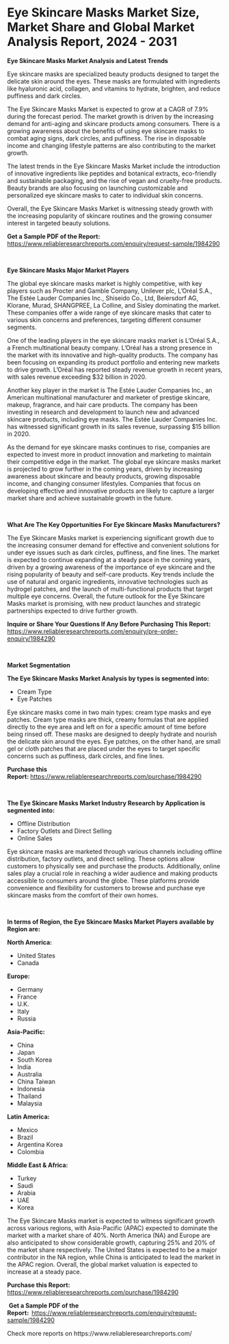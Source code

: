 <p><h1>Eye Skincare Masks Market Size, Market Share and Global Market Analysis Report, 2024 - 2031</h1></p><p><strong>Eye Skincare Masks Market Analysis and Latest Trends</strong></p>
<p><p>Eye skincare masks are specialized beauty products designed to target the delicate skin around the eyes. These masks are formulated with ingredients like hyaluronic acid, collagen, and vitamins to hydrate, brighten, and reduce puffiness and dark circles.</p><p>The Eye Skincare Masks Market is expected to grow at a CAGR of 7.9% during the forecast period. The market growth is driven by the increasing demand for anti-aging and skincare products among consumers. There is a growing awareness about the benefits of using eye skincare masks to combat aging signs, dark circles, and puffiness. The rise in disposable income and changing lifestyle patterns are also contributing to the market growth.</p><p>The latest trends in the Eye Skincare Masks Market include the introduction of innovative ingredients like peptides and botanical extracts, eco-friendly and sustainable packaging, and the rise of vegan and cruelty-free products. Beauty brands are also focusing on launching customizable and personalized eye skincare masks to cater to individual skin concerns.</p><p>Overall, the Eye Skincare Masks Market is witnessing steady growth with the increasing popularity of skincare routines and the growing consumer interest in targeted beauty solutions.</p></p>
<p><strong>Get a Sample PDF of the Report:&nbsp;</strong> <a href="https://www.reliableresearchreports.com/enquiry/request-sample/1984290">https://www.reliableresearchreports.com/enquiry/request-sample/1984290</a></p>
<p>&nbsp;</p>
<p><strong>Eye Skincare Masks Major Market Players</strong></p>
<p><p>The global eye skincare masks market is highly competitive, with key players such as Procter and Gamble Company, Unilever plc, L’Oréal S.A., The Estée Lauder Companies Inc., Shiseido Co., Ltd, Beiersdorf AG, Klorane, Murad, SHANGPREE, La Colline, and Sisley dominating the market. These companies offer a wide range of eye skincare masks that cater to various skin concerns and preferences, targeting different consumer segments.</p><p>One of the leading players in the eye skincare masks market is L’Oréal S.A., a French multinational beauty company. L’Oréal has a strong presence in the market with its innovative and high-quality products. The company has been focusing on expanding its product portfolio and entering new markets to drive growth. L’Oréal has reported steady revenue growth in recent years, with sales revenue exceeding $32 billion in 2020.</p><p>Another key player in the market is The Estée Lauder Companies Inc., an American multinational manufacturer and marketer of prestige skincare, makeup, fragrance, and hair care products. The company has been investing in research and development to launch new and advanced skincare products, including eye masks. The Estée Lauder Companies Inc. has witnessed significant growth in its sales revenue, surpassing $15 billion in 2020.</p><p>As the demand for eye skincare masks continues to rise, companies are expected to invest more in product innovation and marketing to maintain their competitive edge in the market. The global eye skincare masks market is projected to grow further in the coming years, driven by increasing awareness about skincare and beauty products, growing disposable income, and changing consumer lifestyles. Companies that focus on developing effective and innovative products are likely to capture a larger market share and achieve sustainable growth in the future.</p></p>
<p>&nbsp;</p>
<p><strong>What Are The Key Opportunities For Eye Skincare Masks Manufacturers?</strong></p>
<p><p>The Eye Skincare Masks market is experiencing significant growth due to the increasing consumer demand for effective and convenient solutions for under eye issues such as dark circles, puffiness, and fine lines. The market is expected to continue expanding at a steady pace in the coming years, driven by a growing awareness of the importance of eye skincare and the rising popularity of beauty and self-care products. Key trends include the use of natural and organic ingredients, innovative technologies such as hydrogel patches, and the launch of multi-functional products that target multiple eye concerns. Overall, the future outlook for the Eye Skincare Masks market is promising, with new product launches and strategic partnerships expected to drive further growth.</p></p>
<p><strong>Inquire or Share Your Questions If Any Before Purchasing This Report:</strong> <a href="https://www.reliableresearchreports.com/enquiry/pre-order-enquiry/1984290">https://www.reliableresearchreports.com/enquiry/pre-order-enquiry/1984290</a></p>
<p>&nbsp;</p>
<p><strong>Market Segmentation</strong></p>
<p><strong>The Eye Skincare Masks Market Analysis by types is segmented into:</strong></p>
<p><ul><li>Cream Type</li><li>Eye Patches</li></ul></p>
<p><p>Eye skincare masks come in two main types: cream type masks and eye patches. Cream type masks are thick, creamy formulas that are applied directly to the eye area and left on for a specific amount of time before being rinsed off. These masks are designed to deeply hydrate and nourish the delicate skin around the eyes. Eye patches, on the other hand, are small gel or cloth patches that are placed under the eyes to target specific concerns such as puffiness, dark circles, and fine lines.</p></p>
<p><strong>Purchase this Report:&nbsp;</strong><a href="https://www.reliableresearchreports.com/purchase/1984290">https://www.reliableresearchreports.com/purchase/1984290</a></p>
<p>&nbsp;</p>
<p><strong>The Eye Skincare Masks Market Industry Research by Application is segmented into:</strong></p>
<p><ul><li>Offline Distribution</li><li>Factory Outlets and Direct Selling</li><li>Online Sales</li></ul></p>
<p><p>Eye skincare masks are marketed through various channels including offline distribution, factory outlets, and direct selling. These options allow customers to physically see and purchase the products. Additionally, online sales play a crucial role in reaching a wider audience and making products accessible to consumers around the globe. These platforms provide convenience and flexibility for customers to browse and purchase eye skincare masks from the comfort of their own homes.</p></p>
<p>&nbsp;</p>
<p><strong>In terms of Region, the Eye Skincare Masks Market Players available by Region are:</strong></p>
<p>
    <p> <strong> North America: </strong>
        <ul>
            <li>United States</li>
            <li>Canada</li>
        </ul>
        </p> 
    <p> <strong> Europe: </strong>
        <ul>
            <li>Germany</li>
            <li>France</li>
            <li>U.K.</li>
            <li>Italy</li>
            <li>Russia</li>
        </ul>
        </p> 
    <p> <strong> Asia-Pacific: </strong>
        <ul>
            <li>China</li>
            <li>Japan</li>
            <li>South Korea</li>
            <li>India</li>
            <li>Australia</li>
            <li>China Taiwan</li>
            <li>Indonesia</li>
            <li>Thailand</li>
            <li>Malaysia</li>
        </ul>
        </p> 
    <p> <strong> Latin America: </strong>
        <ul>
            <li>Mexico</li>
            <li>Brazil</li>
            <li>Argentina Korea</li>
            <li>Colombia</li>
        </ul>
        </p> 
    <p> <strong> Middle East & Africa: </strong>
        <ul>
            <li>Turkey</li>
            <li>Saudi</li>
            <li>Arabia</li>
            <li>UAE</li>
            <li>Korea</li>
        </ul>
    </p>
    </p>
<p><p>The Eye Skincare Masks market is expected to witness significant growth across various regions, with Asia-Pacific (APAC) expected to dominate the market with a market share of 40%. North America (NA) and Europe are also anticipated to show considerable growth, capturing 25% and 20% of the market share respectively. The United States is expected to be a major contributor in the NA region, while China is anticipated to lead the market in the APAC region. Overall, the global market valuation is expected to increase at a steady pace.</p></p>
<p><strong>Purchase this Report: </strong><a href="https://www.reliableresearchreports.com/purchase/1984290">https://www.reliableresearchreports.com/purchase/1984290</a></p>
<p>&nbsp;<strong>Get a Sample PDF of the Report:&nbsp;&nbsp;</strong><a href="https://www.reliableresearchreports.com/enquiry/request-sample/1984290">https://www.reliableresearchreports.com/enquiry/request-sample/1984290</a></p>
<p><strong></strong></p>
<p>Check more reports on https://www.reliableresearchreports.com/</p>